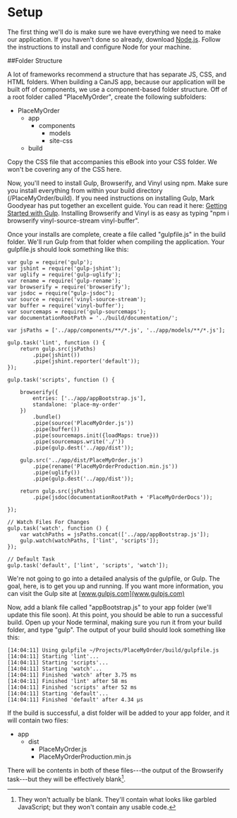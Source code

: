 # Setup <a name="setup"></a>

The first thing we'll do is make sure we have everything we need to make our application. If you haven't done so already, download [Node.js](http://nodejs.org/). Follow the instructions to install and configure Node for your machine.
	
##Folder Structure

A lot of frameworks recommend a structure that has separate JS, CSS, and HTML folders. When building a CanJS app, because our application will be built off of components, we use a component-based folder structure. Off of a root folder called "PlaceMyOrder", create the following subfolders:

- PlaceMyOrder
	- app
        - components
    	   - models
    	   - site-css
	- build

Copy the CSS file that accompanies this eBook into your CSS folder. We won't be covering any of the CSS here.

Now, you'll need to install Gulp, Browserify, and Vinyl using npm. Make sure you install everything from within your build directory (/PlaceMyOrder/build). If you need instructions on installing Gulp, Mark Goodyear has put together an excellent guide. You can read it here: [Getting Started with Gulp](http://markgoodyear.com/2014/01/getting-started-with-gulp/). Installing Browserify and Vinyl is as easy as typing "npm i browserify vinyl-source-stream vinyl-buffer".

Once your installs are complete, create a file called "gulpfile.js" in the build folder. We'll run Gulp from that folder when compiling the application. Your gulpfile.js should look something like this:

    var gulp = require('gulp');
    var jshint = require('gulp-jshint');
    var uglify = require('gulp-uglify');
    var rename = require('gulp-rename');
    var browserify = require('browserify');
    var jsdoc = require("gulp-jsdoc");
    var source = require('vinyl-source-stream');
    var buffer = require('vinyl-buffer');
    var sourcemaps = require('gulp-sourcemaps');
    var documentationRootPath = '../build/documentation/';
    
    var jsPaths = ['../app/components/**/*.js', '../app/models/**/*.js'];
    
    gulp.task('lint', function () {
        return gulp.src(jsPaths)
            .pipe(jshint())
            .pipe(jshint.reporter('default'));
    });
    
    gulp.task('scripts', function () {
    
        browserify({
            entries: ['../app/appBootstrap.js'],
            standalone: 'place-my-order'
        })
            .bundle()
            .pipe(source('PlaceMyOrder.js'))
            .pipe(buffer())
            .pipe(sourcemaps.init({loadMaps: true}))
            .pipe(sourcemaps.write('./'))
            .pipe(gulp.dest('../app/dist'));
    
        gulp.src('../app/dist/PlaceMyOrder.js')
            .pipe(rename('PlaceMyOrderProduction.min.js'))
            .pipe(uglify())
            .pipe(gulp.dest('../app/dist'));
    
        return gulp.src(jsPaths)
            .pipe(jsdoc(documentationRootPath + 'PlaceMyOrderDocs'));
    
    });
    
    // Watch Files For Changes
    gulp.task('watch', function () {
        var watchPaths = jsPaths.concat(['../app/appBootstrap.js']);
        gulp.watch(watchPaths, ['lint', 'scripts']);
    });
    
    // Default Task
    gulp.task('default', ['lint', 'scripts', 'watch']);
    
We're not going to go into a detailed analysis of the gulpfile, or Gulp. The goal, here, is to get you up and running. If you want more information, you can visit the Gulp site at [www.gulpjs.com](www.gulpjs.com)

Now, add a blank file called "appBootstrap.js" to your app folder (we'll update this file soon). At this point, you should be able to run a successful build. Open up your Node terminal, making sure you run it from your build folder, and type "gulp". The output of your build should look something like this:

    [14:04:11] Using gulpfile ~/Projects/PlaceMyOrder/build/gulpfile.js
    [14:04:11] Starting 'lint'...
    [14:04:11] Starting 'scripts'...
    [14:04:11] Starting 'watch'...
    [14:04:11] Finished 'watch' after 3.75 ms
    [14:04:11] Finished 'lint' after 58 ms
    [14:04:11] Finished 'scripts' after 52 ms
    [14:04:11] Starting 'default'...
    [14:04:11] Finished 'default' after 4.34 μs
    
If the build is successful, a dist folder will be added to your app folder, and it will contain two files:

- app
    - dist
        - PlaceMyOrder.js
        - PlaceMyOrderProduction.min.js

There will be contents in both of these files---the output of the Browserify task---but they will be effectively blank[^blank].

[^blank]: They won't actually be blank. They'll contain what looks like garbled JavaScript; but they won't contain any usable code.
